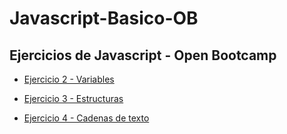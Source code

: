 # Javascript-Basico-OB

## Ejercicios de Javascript - Open Bootcamp

- [Ejercicio 2 - Variables](/2-Variables)

- [Ejercicio 3 - Estructuras](/3-Estructuras)

- [Ejercicio 4 - Cadenas de texto](/4-Cadenas%20de%20texto)


